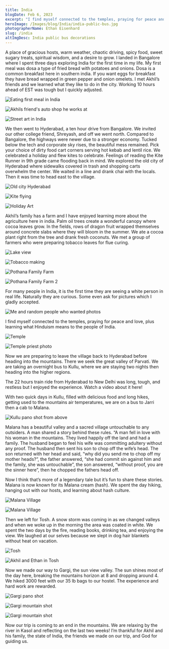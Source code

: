 ```yaml
---
title: India
blogDate: Feb 6, 2023
excerpt: "I find myself connected to the temples, praying for peace and love"
heroImage: /Images/blog/India/india-public-bus.jpg
photographerName: Ethan Eisenhard
slug: /india
altImgDesc: India public bus decorations
---
```


A place of gracious hosts, warm weather, chaotic driving, spicy food, sweet sugary treats, spiritual wisdom, and a desire to grow. I landed in Bangalore where I spent three days exploring India for the first time in my life. My first meal was dosa a type of fried bread with potatoes and onions. Dosa is a common breakfast here in southern india. If you want eggs for breakfast they have bread wrapped in green pepper and onion omelets. I met Akhil’s friends and we learned what they like to do in the city. Working 10 hours ahead of EST was tough but I quickly adjusted.

![Eating first meal in India](/Images/blog/India/first-meal.jpg "Eating first meal in India")

![Akhils friend's auto shop he works at](/Images/blog/India/auto-shop.jpg "Akhils friend's auto shop he works at")

![Street art in India](/Images/blog/India/street-art.jpg "Street art in India")

We then went to Hyderabad, a ten hour drive from Bangalore. We invited our other college friend, Shreyash, and off we went north. Compared to Bangalore, the highways were newer due to a stronger economy. Tucked below the tech and corporate sky rises, the beautiful mess remained. Pick your choice of dirty food cart corners serving hot kebab and lentil rice. We celebrated a holiday and flew kites to celebrate. Feelings of reading the Kite Runner in 9th grade came flooding back in mind. We explored the old city of Hyderabad where sidewalks covered in trash and shopping carts overwhelm the center. We waited in a line and drank chai with the locals. Then it was time to head east to the village.

![Old city Hyderabad](/Images/blog/India/downtown-oldcity-hyderabad.jpg "Old city Hyderabad")

![Kite flying](/Images/blog/India/kite-flying.jpg "Kite flying")

![Holiday Art](/Images/blog/India/holiday-art.jpg "Holiday Art")

Akhil’s family has a farm and I have enjoyed learning more about the agriculture here in india. Palm oil trees create a wonderful canopy where cocoa leaves grow. In the fields, rows of dragon fruit wrapped themselves around concrete slabs where they will bloom in the summer. We ate a cocoa plant right from the tree and drank fresh coconuts. We met a group of farmers who were preparing tobacco leaves for flue curing.

![Lake view](/Images/blog/India/lake-view.jpg "Lake view")

![Tobacco making](/Images/blog/India/tobacco-making.jpg "Tobacco making")

![Pothana Family Farm](/Images/blog/India/pothana-farm.jpg "Pothana Family Farm")

![Pothana Family Farm 2](/Images/blog/India/pothana-farm-2.jpg "Pothana Family Farm 2")

For many people in India, it is the first time they are seeing a white person in real life. Naturally they are curious. Some even ask for pictures which I gladly accepted.

![Me and random people who wanted photos](/Images/blog/India/Me-and-random-people.jpg "Me and random people who wanted photos")

I find myself connected to the temples, praying for peace and love, plus learning what Hinduism means to the people of India.

![Temple](/Images/blog/India/temple.jpg "Temple")

![Temple priest photo](/Images/blog/India/temple-2.jpg "Temple priest photo")

Now we are preparing to leave the village back to Hyderabad before heading into the mountains. There we seek the great valley of Parvati. We are taking an overnight bus to Kullu, where we are staying two nights then heading into the higher regions.

The 22 hours train ride from Hyderabad to New Delhi was long, tough, and restless but I enjoyed the experience. Watch a video about it here!

With two quick days in Kullu, filled with delicious food and long hikes, getting used to the mountains air temperatures, we are on a bus to Jarri then a cab to Malana.

![Kullu pano shot from above](/Images/blog/India/Kullu-pano.jpg "Kullu pano shot from above")

Malana has a beautiful valley and a sacred village untouchable to any outsiders. A man shared a story behind these rules. “A man fell in love with his woman in the mountains. They lived happily off the land and had a family. The husband began to feel his wife was committing adultery without any proof. The husband then sent his son to chop off the wife’s head. The son returned with her head and said, “why did you send me to chop off my mother heads?”, the father answered, “she had commit sin against him and the family, she was untouchable”, the son answered, “without proof, you are the sinner here”, then he chopped the fathers head off.

Now I think that’s more of a legendary tale but it’s fun to share these stories. Malana is now known for its Malana cream (hash). We spent the day hiking, hanging out with our hosts, and learning about hash culture.

![Malana Village](/Images/blog/India/malana-village.jpg "Malana village")

![Malana Village](/Images/blog/India/malana-village-2.jpg "Malana village")

Then we left for Tosh. A snow storm was coming in as we changed valleys and when we woke up in the morning the area was coated in white. We spent the two days by the fire, reading books, drinking tea, and enjoying the view. We laughed at our selves because we slept in dog hair blankets without heat on vacation.

![Tosh](/Images/blog/India/tosh.jpg "Tosh")

![Akhil and Ethan in Tosh](/Images/blog/India/akhil-ethan-tosh.jpg "Akhil and I in Tosh")

Now we made our way to Gargi, the sun view valley. The sun shines most of the day here, breaking the mountains horizon at 8 and dropping around 4. We hiked 3000 feet with our 35 lb bags to our hostel. The experience and hard work are rewarded.

![Gargi pano shot](/Images/blog/India/gargi-pano.jpg "Gargi pano shot")

![Gargi mountain shot](/Images/blog/India/gargi-1.jpg "Gargi mountain shot")

![Gargi mountain shot](/Images/blog/India/gargi-2.jpg "Gargi mountain shot")

Now our trip is coming to an end in the mountains. We are relaxing by the river in Kasol and reflecting on the last two weeks!
I’m thankful for Akhil and his family, the state of India, the friends we made on our trip, and God for guiding us.
